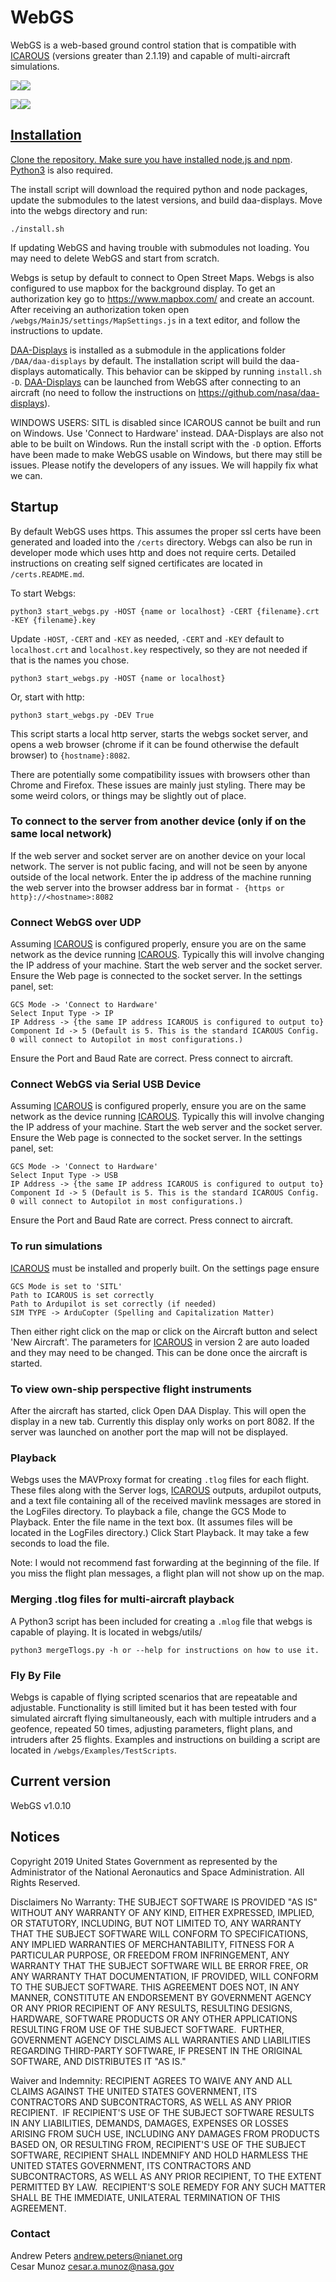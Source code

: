 # WebGS

WebGS is a web-based ground control station that is compatible with [ICAROUS](https://github.com/nasa/icarous) (versions greater than 2.1.19) and capable of multi-aircraft simulations.

<a href="screenshots/screenshot1_webgs.png"><img src="screenshots/screenshot1_webgs_small.png"><a href="screenshots/screenshot2_webgs.png"><img src="screenshots/screenshot2_webgs_small.png">

<a href="screenshots/screenshot4_webgs.png"><img src="screenshots/screenshot4_webgs_small.png"><a href="screenshots/screenshot3_webgs.png"><img src="screenshots/screenshot3_webgs_small.png">

## Installation

Clone the repository.
Make sure you have installed node.js and [npm](https://www.npmjs.com/get-npm).
[Python3](https://www.python.org/downloads/) is also required.

The install script will download the required python and node packages, update the submodules to the latest versions, and build daa-displays.
Move into the webgs directory and run:

    ./install.sh

If updating WebGS and having trouble with submodules not loading. You may need to delete WebGS and start from scratch.

Webgs is setup by default to connect to Open Street Maps. Webgs is also configured to use mapbox for the background display. To get an authorization key go to <https://www.mapbox.com/> and create an account. After receiving an authorization token open `/webgs/MainJS/settings/MapSettings.js` in a text editor, and follow the instructions to update.

[DAA-Displays](https://github.com/nasa/daa-displays) is installed as a submodule in the applications folder `/DAA/daa-displays` by default. The installation script will build the daa-displays automatically. This behavior can be skipped by running `install.sh -D`. [DAA-Displays](https://github.com/nasa/daa-displays) can be launched from WebGS after connecting to an aircraft (no need to follow the instructions on <https://github.com/nasa/daa-displays>).  

WINDOWS USERS: SITL is disabled since ICAROUS cannot be built and run on Windows. Use 'Connect to Hardware' instead. DAA-Displays are also not able to be built on Windows. Run the install script with the `-D` option. Efforts have been made to make WebGS usable on Windows, but there may still be issues. Please notify the developers of any issues. We will happily fix what we can.  

## Startup
By default WebGS uses https. This assumes the proper ssl certs have been generated and loaded into the `/certs` directory. Webgs can also be run in developer mode which uses http and does not require certs. Detailed instructions on creating self signed certificates are located in `/certs.README.md`.

To start Webgs:

    python3 start_webgs.py -HOST {name or localhost} -CERT {filename}.crt -KEY {filename}.key

Update `-HOST`, `-CERT` and `-KEY` as needed, `-CERT` and `-KEY` default to `localhost.crt` and `localhost.key` respectively, so they are not needed if that is the names you chose.

    python3 start_webgs.py -HOST {name or localhost}

Or, start with http:

    python3 start_webgs.py -DEV True

This script starts a local http server, starts the webgs socket server, and opens a web browser (chrome if it can be found otherwise the default browser) to `{hostname}:8082`.

There are potentially some compatibility issues with browsers other than Chrome and Firefox. These issues are mainly just styling. There may be some weird colors, or things may be slightly out of place.

### To connect to the server from another device (only if on the same local network)

If the web server and socket server are on another device on your local network. The server is not public facing, and will not be seen by anyone outside of the local network. Enter the ip address of the machine running the web server into the browser address bar in format `- {https or http}://<hostname>:8082`

### Connect WebGS over UDP

Assuming [ICAROUS](https://github.com/nasa/icarous) is configured properly, ensure you are on the same network as the device running [ICAROUS](https://github.com/nasa/icarous). Typically this will involve changing the IP address of your machine. Start the web server and the socket server. Ensure the Web page is connected to the socket server. In the settings panel, set:

    GCS Mode -> 'Connect to Hardware'
    Select Input Type -> IP
    IP Address -> {the same IP address ICAROUS is configured to output to}
    Component Id -> 5 (Default is 5. This is the standard ICAROUS Config. 0 will connect to Autopilot in most configurations.)

Ensure the Port and Baud Rate are correct. Press connect to aircraft.

### Connect WebGS via Serial USB Device

Assuming [ICAROUS](https://github.com/nasa/icarous) is configured properly, ensure you are on the same network as the device running [ICAROUS](https://github.com/nasa/icarous). Typically this will involve changing the IP address of your machine. Start the web server and the socket server. Ensure the Web page is connected to the socket server. In the settings panel, set:

    GCS Mode -> 'Connect to Hardware'
    Select Input Type -> USB
    IP Address -> {the same IP address ICAROUS is configured to output to}
    Component Id -> 5 (Default is 5. This is the standard ICAROUS Config. 0 will connect to Autopilot in most configurations.)

Ensure the Port and Baud Rate are correct. Press connect to aircraft.

### To run simulations

[ICAROUS](https://github.com/nasa/icarous) must be installed and properly built. On the settings page ensure

    GCS Mode is set to 'SITL'
    Path to ICAROUS is set correctly
    Path to Ardupilot is set correctly (if needed)
    SIM TYPE -> ArduCopter (Spelling and Capitalization Matter)

Then either right click on the map or click on the Aircraft button and select 'New Aircraft'. The parameters for [ICAROUS](https://github.com/nasa/icarous) in version 2 are auto loaded and they may need to be changed. This can be done once the aircraft is started.

### To view own-ship perspective flight instruments

After the aircraft has started, click Open DAA Display. This will open the display in a new tab. Currently this display only works on port 8082. If the server was launched on another port the map will not be displayed.

### Playback

Webgs uses the MAVProxy format for creating `.tlog` files for each flight. These files along with the Server logs, [ICAROUS](https://github.com/nasa/icarous) outputs, ardupilot outputs, and a text file containing all of the received mavlink messages are stored in the LogFiles directory. To playback a file, change the GCS Mode to Playback. Enter the file name in the text box. (It assumes files will be located in the LogFiles directory.) Click Start Playback. It may take a few seconds to load the file.

Note: I would not recommend fast forwarding at the beginning of the file. If you miss the flight plan messages, a flight plan will not show up on the map.

### Merging .tlog files for multi-aircraft playback

A Python3 script has been included for creating a `.mlog` file that webgs is capable of playing. It is located in webgs/utils/

    python3 mergeTlogs.py -h or --help for instructions on how to use it.

### Fly By File

Webgs is capable of flying scripted scenarios that are repeatable and adjustable. Functionality is still limited but it has been tested with four simulated aircraft flying simultaneously, each with multiple intruders and a geofence, repeated 50 times, adjusting parameters, flight plans, and intruders after 25 flights. Examples and instructions on building a script are located in `/webgs/Examples/TestScripts`.

## Current version

WebGS v1.0.10

## Notices

Copyright 2019 United States Government as represented by the Administrator of the National Aeronautics
and Space Administration. All Rights Reserved.

Disclaimers
No Warranty: THE SUBJECT SOFTWARE IS PROVIDED "AS IS" WITHOUT ANY WARRANTY OF ANY
KIND, EITHER EXPRESSED, IMPLIED, OR STATUTORY, INCLUDING, BUT NOT LIMITED TO, ANY
WARRANTY THAT THE SUBJECT SOFTWARE WILL CONFORM TO SPECIFICATIONS, ANY IMPLIED
WARRANTIES OF MERCHANTABILITY, FITNESS FOR A PARTICULAR PURPOSE, OR FREEDOM FROM
INFRINGEMENT, ANY WARRANTY THAT THE SUBJECT SOFTWARE WILL BE ERROR FREE, OR ANY
WARRANTY THAT DOCUMENTATION, IF PROVIDED, WILL CONFORM TO THE SUBJECT SOFTWARE.
THIS AGREEMENT DOES NOT, IN ANY MANNER, CONSTITUTE AN ENDORSEMENT BY GOVERNMENT
AGENCY OR ANY PRIOR RECIPIENT OF ANY RESULTS, RESULTING DESIGNS, HARDWARE,
SOFTWARE PRODUCTS OR ANY OTHER APPLICATIONS RESULTING FROM USE OF THE SUBJECT
SOFTWARE.  FURTHER, GOVERNMENT AGENCY DISCLAIMS ALL WARRANTIES AND LIABILITIES
REGARDING THIRD-PARTY SOFTWARE, IF PRESENT IN THE ORIGINAL SOFTWARE, AND
DISTRIBUTES IT "AS IS."

Waiver and Indemnity:
RECIPIENT AGREES TO WAIVE ANY AND ALL CLAIMS AGAINST THE UNITED
STATES GOVERNMENT, ITS CONTRACTORS AND SUBCONTRACTORS, AS WELL AS ANY PRIOR
RECIPIENT.  IF RECIPIENT'S USE OF THE SUBJECT SOFTWARE RESULTS IN ANY LIABILITIES,
DEMANDS, DAMAGES, EXPENSES OR LOSSES ARISING FROM SUCH USE, INCLUDING ANY
DAMAGES FROM PRODUCTS BASED ON, OR RESULTING FROM, RECIPIENT'S USE OF THE SUBJECT
SOFTWARE, RECIPIENT SHALL INDEMNIFY AND HOLD HARMLESS THE UNITED STATES
GOVERNMENT, ITS CONTRACTORS AND SUBCONTRACTORS, AS WELL AS ANY PRIOR RECIPIENT,
TO THE EXTENT PERMITTED BY LAW.  RECIPIENT'S SOLE REMEDY FOR ANY SUCH MATTER SHALL
BE THE IMMEDIATE, UNILATERAL TERMINATION OF THIS AGREEMENT.

### Contact

Andrew Peters andrew.peters@nianet.org  
Cesar Munoz cesar.a.munoz@nasa.gov
